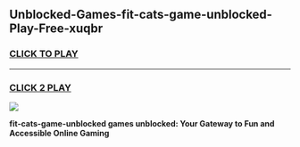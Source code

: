 
## Unblocked-Games-fit-cats-game-unblocked-Play-Free-xuqbr
<h3>
<a href="https://premium76.site?title=fit-cats-game-unblocked&ref=09A">CLICK TO PLAY</a></h3>
<hr>

<h3>
<a href="https://premium76.site?title=fit-cats-game-unblocked&ref=09A">CLICK 2 PLAY</a>
  
</h3>

<a href="https://premium76.site?title=fit-cats-game-unblocked&ref=09A"><img src="https://clearcache.store/games.png"></a>


**fit-cats-game-unblocked games unblocked: Your Gateway to Fun and Accessible Online Gaming**
